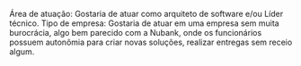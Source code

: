Área de atuação: Gostaria de atuar como arquiteto de software e/ou Líder técnico. Tipo de empresa: Gostaria de atuar em uma empresa sem muita burocrácia, algo bem parecido com a Nubank, onde os funcionários possuem autonômia para criar novas soluções, realizar entregas sem receio algum.